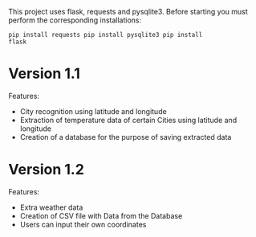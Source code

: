 This project uses flask, requests and pysqlite3. Before starting you must perform the corresponding installations:

<code>pip install requests
pip install pysqlite3
pip install flask</code>

<h1>Version 1.1</h1>
Features:
<ul>
  <li>City recognition using latitude and longitude</li>
  <li>Extraction of temperature data of certain Cities using latitude and longitude</li>
  <li>Creation of a database for the purpose of saving extracted data</li>
</ul>
<h1>Version 1.2</h1>
Features:
<ul>
  <li>Extra weather data</li>
  <li>Creation of CSV file with Data from the Database</li>
  <li>Users can input their own coordinates</li>
</ul>

